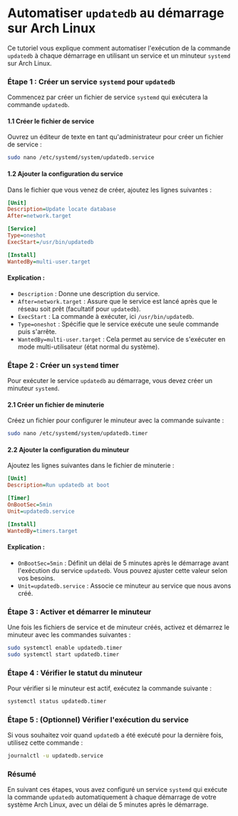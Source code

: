 
# Automatiser `updatedb` au démarrage sur Arch Linux

Ce tutoriel vous explique comment automatiser l'exécution de la commande `updatedb` à chaque démarrage en utilisant un service et un minuteur `systemd` sur Arch Linux.

### Étape 1 : Créer un service `systemd` pour `updatedb`

Commencez par créer un fichier de service `systemd` qui exécutera la commande `updatedb`.

#### 1.1 Créer le fichier de service

Ouvrez un éditeur de texte en tant qu'administrateur pour créer un fichier de service :

```bash
sudo nano /etc/systemd/system/updatedb.service
```

#### 1.2 Ajouter la configuration du service

Dans le fichier que vous venez de créer, ajoutez les lignes suivantes :

```ini
[Unit]
Description=Update locate database
After=network.target

[Service]
Type=oneshot
ExecStart=/usr/bin/updatedb

[Install]
WantedBy=multi-user.target
```

#### Explication :
- `Description` : Donne une description du service.
- `After=network.target` : Assure que le service est lancé après que le réseau soit prêt (facultatif pour `updatedb`).
- `ExecStart` : La commande à exécuter, ici `/usr/bin/updatedb`.
- `Type=oneshot` : Spécifie que le service exécute une seule commande puis s'arrête.
- `WantedBy=multi-user.target` : Cela permet au service de s'exécuter en mode multi-utilisateur (état normal du système).

### Étape 2 : Créer un `systemd` timer

Pour exécuter le service `updatedb` au démarrage, vous devez créer un minuteur `systemd`.

#### 2.1 Créer un fichier de minuterie

Créez un fichier pour configurer le minuteur avec la commande suivante :

```bash
sudo nano /etc/systemd/system/updatedb.timer
```

#### 2.2 Ajouter la configuration du minuteur

Ajoutez les lignes suivantes dans le fichier de minuterie :

```ini
[Unit]
Description=Run updatedb at boot

[Timer]
OnBootSec=5min
Unit=updatedb.service

[Install]
WantedBy=timers.target
```

#### Explication :
- `OnBootSec=5min` : Définit un délai de 5 minutes après le démarrage avant l'exécution du service `updatedb`. Vous pouvez ajuster cette valeur selon vos besoins.
- `Unit=updatedb.service` : Associe ce minuteur au service que nous avons créé.

### Étape 3 : Activer et démarrer le minuteur

Une fois les fichiers de service et de minuteur créés, activez et démarrez le minuteur avec les commandes suivantes :

```bash
sudo systemctl enable updatedb.timer
sudo systemctl start updatedb.timer
```

### Étape 4 : Vérifier le statut du minuteur

Pour vérifier si le minuteur est actif, exécutez la commande suivante :

```bash
systemctl status updatedb.timer
```

### Étape 5 : (Optionnel) Vérifier l'exécution du service

Si vous souhaitez voir quand `updatedb` a été exécuté pour la dernière fois, utilisez cette commande :

```bash
journalctl -u updatedb.service
```

### Résumé

En suivant ces étapes, vous avez configuré un service `systemd` qui exécute la commande `updatedb` automatiquement à chaque démarrage de votre système Arch Linux, avec un délai de 5 minutes après le démarrage.
